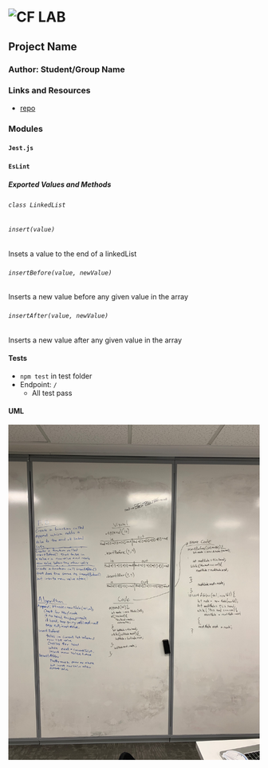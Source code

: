 ![CF](http://i.imgur.com/7v5ASc8.png) LAB
=================================================

## Project Name

### Author: Student/Group Name

### Links and Resources
* [repo](https://github.com/TannerSeramur/data-structures-and-algorithms)


### Modules
#### `Jest.js`
#### `EsLint`
##### Exported Values and Methods
###### `class LinkedList`

###### `insert(value)`
Insets a value to the end of a linkedList

###### `insertBefore(value, newValue)`
Inserts a new value before any given value in the array

###### `insertAfter(value, newValue)`
Inserts a new value after any given value in the array

#### Tests
* `npm test` in test folder
* Endpoint: `/`
  * All test pass

#### UML
![](assets/image.jpeg)